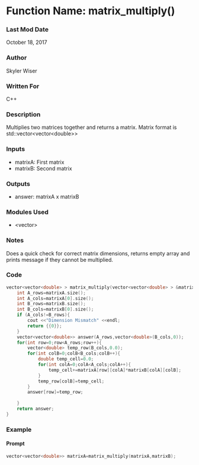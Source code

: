 # Function Name: matrix_multiply()

### Last Mod Date
October 18, 2017
### Author
Skyler Wiser
### Written For
C++
### Description
Multiplies two matrices together and returns a matrix. Matrix format is std::vector<vector\<double\>>
### Inputs

* matrixA: First matrix
* matrixB: Second matrix

### Outputs

* answer: matrixA x matrixB

### Modules Used

* \<vector\>

### Notes

Does a quick check for correct matrix dimensions, returns empty array and prints message if they cannot be multiplied.

### Code

```c++
vector<vector<double> > matrix_multiply(vector<vector<double> > &matrixA, vector<vector<double>> &matrixB){
    int A_rows=matrixA.size();
    int A_cols=matrixA[0].size();
    int B_rows=matrixB.size();
    int B_cols=matrixB[0].size();
    if (A_cols!=B_rows){
        cout <<"Dimension Mismatch" <<endl;
        return {{0}};
    }
    vector<vector<double>> answer(A_rows,vector<double>(B_cols,0));
    for(int row=0;row<A_rows;row++){
        vector<double> temp_row(B_cols,0.0);
        for(int colB=0;colB<B_cols;colB++){
            double temp_cell=0.0;
            for(int colA=0;colA<A_cols;colA++){
                temp_cell+=matrixA[row][colA]*matrixB[colA][colB];
            }
            temp_row[colB]=temp_cell;
        }
        answer[row]=temp_row;
        
    }
    return answer;
}
```

### Example
#### Prompt

```c++
vector<vector<double>> matrixA=matrix_multiply(matrixA,matrixB);
```

